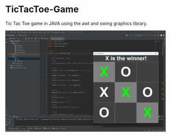 # TicTacToe-Game
Tic Tac Toe game in JAVA using the awt and swing graphics library.

![TicTacToe](https://github.com/khananas007/TicTacToe-Game/blob/main/TicTacToe.png)
